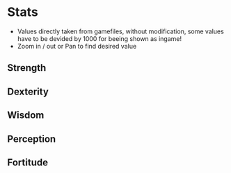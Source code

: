 # Stats

- Values directly taken from gamefiles, without modification, some values have to be devided by 1000 for beeing shown as ingame!
- Zoom in / out or Pan to find desired value

## Strength

<div>
  <canvas id="EPcStatsType::kSTR"></canvas>
</div>

## Dexterity

<div>
  <canvas id="EPcStatsType::kDEX"></canvas>
</div>

## Wisdom

<div>
  <canvas id="EPcStatsType::kINT"></canvas>
</div>

## Perception

<div>
  <canvas id="EPcStatsType::kPER"></canvas>
</div>

## Fortitude

<div>
  <canvas id="EPcStatsType::kCON"></canvas>
</div>